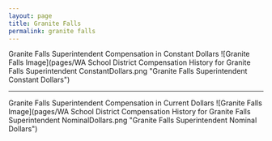 ```yaml
---
layout: page
title: Granite Falls
permalink: granite falls
---
```



Granite Falls Superintendent Compensation in Constant Dollars
![Granite Falls Image](pages/WA School District Compensation History for Granite Falls Superintendent ConstantDollars.png "Granite Falls Superintendent Constant Dollars")
___

Granite Falls Superintendent Compensation in Current Dollars
![Granite Falls Image](pages/WA School District Compensation History for Granite Falls Superintendent NominalDollars.png "Granite Falls Superintendent Nominal Dollars")
